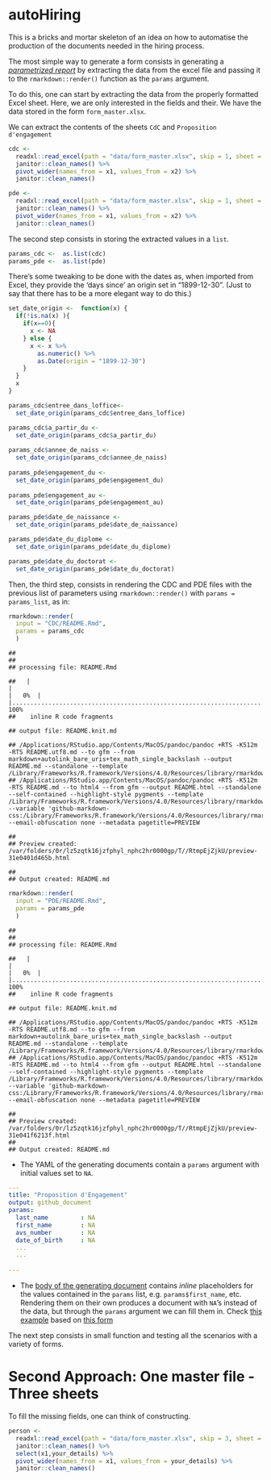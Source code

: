 autoHiring
================

This is a bricks and mortar skeleton of an idea on how to automatise the
production of the documents needed in the hiring process.

The most simple way to generate a form consists in generating a
[*parametrized
report*](https://rmarkdown.rstudio.com/developer_parameterized_reports.html%23parameter_types%2F#Passing_Parameters)
by extracting the data from the excel file and passing it to the
`rmarkdown::render()` function as the `params` argument.

To do this, one can start by extracting the data from the properly
formatted Excel sheet. Here, we are only interested in the fields and
their. We have the data stored in the form `form_master.xlsx`.

We can extract the contents of the sheets `CdC` and `Proposition
d'engagement`

``` r
cdc <- 
  readxl::read_excel(path = "data/form_master.xlsx", skip = 1, sheet = 2, col_names = FALSE) %>% 
  janitor::clean_names() %>% 
  pivot_wider(names_from = x1, values_from = x2) %>% 
  janitor::clean_names()

pde <- 
  readxl::read_excel(path = "data/form_master.xlsx", skip = 1, sheet = 3, col_names = FALSE) %>% 
  janitor::clean_names() %>% 
  pivot_wider(names_from = x1, values_from = x2) %>% 
  janitor::clean_names()
```

The second step consists in storing the extracted values in a `list`.

``` r
params_cdc <-  as.list(cdc)
params_pde <-  as.list(pde)
```

There’s some tweaking to be done with the dates as, when imported from
Excel, they provide the ‘days since’ an origin set in “1899-12-30”.
(Just to say that there has to be a more elegant way to do this.)

``` r
set_date_origin <-  function(x) {
  if(!is.na(x) ){
    if(x==0){
      x <- NA
    } else {
      x <- x %>% 
        as.numeric() %>% 
        as.Date(origin = "1899-12-30")
    }
  }
  x
}

params_cdc$entree_dans_loffice<- 
  set_date_origin(params_cdc$entree_dans_loffice)

params_cdc$a_partir_du <- 
  set_date_origin(params_cdc$a_partir_du) 
  
params_cdc$annee_de_naiss <- 
  set_date_origin(params_cdc$annee_de_naiss)
  
params_pde$engagement_du <- 
  set_date_origin(params_pde$engagement_du)
   
params_pde$engagement_au <- 
  set_date_origin(params_pde$engagement_au)

params_pde$date_de_naissance <- 
  set_date_origin(params_pde$date_de_naissance)

params_pde$date_du_diplome <- 
  set_date_origin(params_pde$date_du_diplome)

params_pde$date_du_doctorat <- 
  set_date_origin(params_pde$date_du_doctorat)
```

Then, the third step, consists in rendering the CDC and PDE files with
the previous list of parameters using `rmarkdown::render()` with `params
= params_list`, as in:

``` r
rmarkdown::render(
  input = "CDC/README.Rmd", 
  params = params_cdc
  )
```

    ## 
    ## 
    ## processing file: README.Rmd

    ##   |                                                                              |                                                                      |   0%  |                                                                              |......................................................................| 100%
    ##    inline R code fragments

    ## output file: README.knit.md

    ## /Applications/RStudio.app/Contents/MacOS/pandoc/pandoc +RTS -K512m -RTS README.utf8.md --to gfm --from markdown+autolink_bare_uris+tex_math_single_backslash --output README.md --standalone --template /Library/Frameworks/R.framework/Versions/4.0/Resources/library/rmarkdown/rmarkdown/templates/github_document/resources/default.md 
    ## /Applications/RStudio.app/Contents/MacOS/pandoc/pandoc +RTS -K512m -RTS README.md --to html4 --from gfm --output README.html --standalone --self-contained --highlight-style pygments --template /Library/Frameworks/R.framework/Versions/4.0/Resources/library/rmarkdown/rmarkdown/templates/github_document/resources/preview.html --variable 'github-markdown-css:/Library/Frameworks/R.framework/Versions/4.0/Resources/library/rmarkdown/rmarkdown/templates/github_document/resources/github.css' --email-obfuscation none --metadata pagetitle=PREVIEW

    ## 
    ## Preview created: /var/folders/0r/lz5zqtk16jzfphyl_nphc2hr0000gp/T//RtmpEjZjkU/preview-31e0401d465b.html

    ## 
    ## Output created: README.md

``` r
rmarkdown::render(
  input = "PDE/README.Rmd",
  params = params_pde
  )
```

    ## 
    ## 
    ## processing file: README.Rmd

    ##   |                                                                              |                                                                      |   0%  |                                                                              |......................................................................| 100%
    ##    inline R code fragments

    ## output file: README.knit.md

    ## /Applications/RStudio.app/Contents/MacOS/pandoc/pandoc +RTS -K512m -RTS README.utf8.md --to gfm --from markdown+autolink_bare_uris+tex_math_single_backslash --output README.md --standalone --template /Library/Frameworks/R.framework/Versions/4.0/Resources/library/rmarkdown/rmarkdown/templates/github_document/resources/default.md 
    ## /Applications/RStudio.app/Contents/MacOS/pandoc/pandoc +RTS -K512m -RTS README.md --to html4 --from gfm --output README.html --standalone --self-contained --highlight-style pygments --template /Library/Frameworks/R.framework/Versions/4.0/Resources/library/rmarkdown/rmarkdown/templates/github_document/resources/preview.html --variable 'github-markdown-css:/Library/Frameworks/R.framework/Versions/4.0/Resources/library/rmarkdown/rmarkdown/templates/github_document/resources/github.css' --email-obfuscation none --metadata pagetitle=PREVIEW

    ## 
    ## Preview created: /var/folders/0r/lz5zqtk16jzfphyl_nphc2hr0000gp/T//RtmpEjZjkU/preview-31e041f6213f.html
    ## 
    ## Output created: README.md

  - The YAML of the generating documents contain a `params` argument
    with initial values set to `NA`.

<!-- end list -->

``` yaml
---
title: "Proposition d'Engagement"
output: github_document
params:
  last_name         : NA
  first_name        : NA
  avs_number        : NA
  date_of_birth     : NA
  ...
  ...
  
---
```

  - The [body of the generating document](PDE/README.Rmd) contains
    *inline* placeholders for the values contained in the `params` list,
    e.g. `params$first_name`, etc. Rendering them on their own produces
    a document with `NA`’s instead of the data, but through the `params`
    argument we can fill them in. Check [this example](PDE/README.md)
    based on [this form](data/form2.xlsx)

The next step consists in small function and testing all the scenarios
with a variety of forms.

# Second Approach: One master file - Three sheets

To fill the missing fields, one can think of constructing.

``` r
person <- 
  readxl::read_excel(path = "data/form_master.xlsx", skip = 3, sheet = 1) %>% 
  janitor::clean_names() %>% 
  select(x1,your_details) %>%
  pivot_wider(names_from = x1, values_from = your_details) %>% 
  janitor::clean_names()
```
